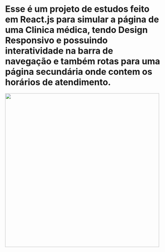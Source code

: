 # Esse é um projeto de estudos feito em React.js para simular a página de uma Clinica médica, tendo Design Responsivo e possuindo interatividade na barra de navegação e também rotas para uma página secundária onde contem os horários de atendimento.

<p>
  <img height="500" src="./public/assets/Clinica Médica Life - Google Chrome 2023-07-21 18-43-37.gif">
</p>